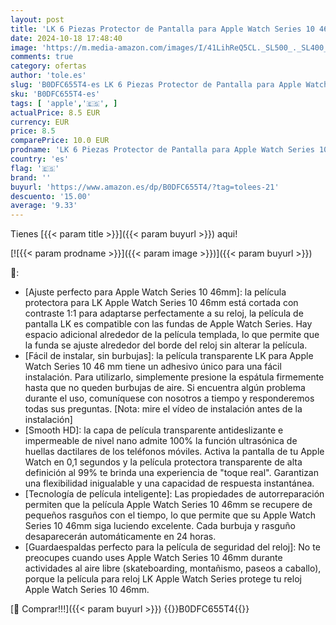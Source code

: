 ```yaml
---
layout: post
title: 'LK 6 Piezas Protector de Pantalla para Apple Watch Series 10 46mm  Sin Burbujas  a Prueba de Polvo  HD Transparente  TPU Suave  Protector de Pantalla de Cobertura Total para iWatch Series 10 46mm'
date: 2024-10-18 17:48:40
image: 'https://m.media-amazon.com/images/I/41LihReQ5CL._SL500_._SL400_.jpg'
comments: true
category: ofertas
author: 'tole.es'
slug: 'B0DFC655T4-es LK 6 Piezas Protector de Pantalla para Apple Watch Series...'
sku: 'B0DFC655T4-es'
tags: [ 'apple','🇪🇸', ]
actualPrice: 8.5 EUR
currency: EUR
price: 8.5
comparePrice: 10.0 EUR
prodname: 'LK 6 Piezas Protector de Pantalla para Apple Watch Series 10 46mm  Sin Burbujas  a Prueba de Polvo  HD Transparente  TPU Suave  Protector de Pantalla de Cobertura Total para iWatch Series 10 46mm'
country: 'es'
flag: '🇪🇸'
brand: ''
buyurl: 'https://www.amazon.es/dp/B0DFC655T4/?tag=tolees-21'
descuento: '15.00'
average: '9.33'
---
```


Tienes [{{< param title >}}]({{< param buyurl >}}) aqui!

[![{{< param prodname >}}]({{< param image >}})]({{< param buyurl >}})

🔎:

- [Ajuste perfecto para Apple Watch Series 10 46mm]: la película protectora para LK Apple Watch Series 10 46mm está cortada con contraste 1:1 para adaptarse perfectamente a su reloj, la película de pantalla LK es compatible con las fundas de Apple Watch Series. Hay espacio adicional alrededor de la película templada, lo que permite que la funda se ajuste alrededor del borde del reloj sin alterar la película.
- [Fácil de instalar, sin burbujas]: la película transparente LK para Apple Watch Series 10 46 mm tiene un adhesivo único para una fácil instalación. Para utilizarlo, simplemente presione la espátula firmemente hasta que no queden burbujas de aire. Si encuentra algún problema durante el uso, comuníquese con nosotros a tiempo y responderemos todas sus preguntas. [Nota: mire el vídeo de instalación antes de la instalación]
- [Smooth HD]: la capa de película transparente antideslizante e impermeable de nivel nano admite 100% la función ultrasónica de huellas dactilares de los teléfonos móviles. Activa la pantalla de tu Apple Watch en 0,1 segundos y la película protectora transparente de alta definición al 99% te brinda una experiencia de "toque real". Garantizan una flexibilidad inigualable y una capacidad de respuesta instantánea.
- [Tecnología de película inteligente]: Las propiedades de autorreparación permiten que la película Apple Watch Series 10 46mm se recupere de pequeños rasguños con el tiempo, lo que permite que su Apple Watch Series 10 46mm siga luciendo excelente. Cada burbuja y rasguño desaparecerán automáticamente en 24 horas.
- [Guardaespaldas perfecto para la película de seguridad del reloj]: No te preocupes cuando uses Apple Watch Series 10 46mm durante actividades al aire libre (skateboarding, montañismo, paseos a caballo), porque la película para reloj LK Apple Watch Series protege tu reloj Apple Watch Series 10 46mm.

[🛒 Comprar!!!]({{< param buyurl >}})
{{<world>}}B0DFC655T4{{</world>}}
